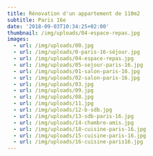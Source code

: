 ```yaml
---
title: Rénovation d'un appartement de 110m2
subtitle: Paris 16e
date: '2018-09-03T10:34:25+02:00'
thumbnail: /img/uploads/04-espace-repas.jpg
images:
  - url: /img/uploads/00.jpg
  - url: /img/uploads/0-paris-16-séjour.jpg
  - url: /img/uploads/04-espace-repas.jpg
  - url: /img/uploads/05-sejour-paris-16.jpg
  - url: /img/uploads/01-salon-paris-16.jpg
  - url: /img/uploads/02-salon-paris-16.jpg
  - url: /img/uploads/03.jpg
  - url: /img/uploads/09.jpg
  - url: /img/uploads/08.jpg
  - url: /img/uploads/11.jpg
  - url: /img/uploads/12-b-sdb.jpg
  - url: /img/uploads/13-sdb-paris-16.jpg
  - url: /img/uploads/14-chambre-amis.jpg
  - url: /img/uploads/18-cuisine-paris-16.jpg
  - url: /img/uploads/15-cuisine-paris-16.jpg
  - url: /img/uploads/16-cuisine-paris16.jpg
---
```


